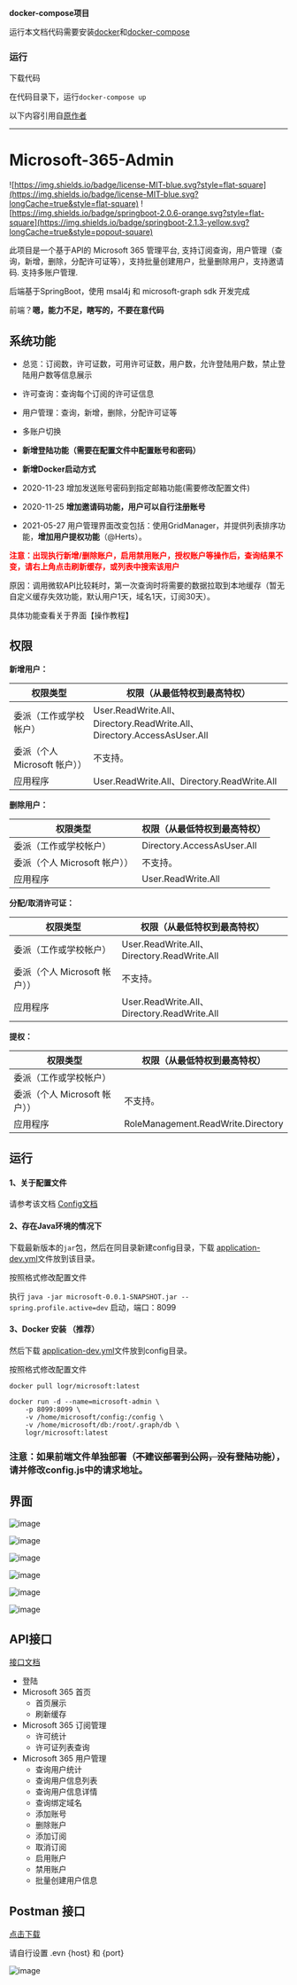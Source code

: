 **docker-compose项目**

运行本文档代码需要安装[docker](https://www.runoob.com/docker/docker-tutorial.html)和[docker-compose](https://www.runoob.com/docker/docker-compose.html)


### 运行

下载代码

在代码目录下，运行`docker-compose up`



以下内容引用自[原作者](https://github.com/6mb/Microsoft-365-Admin)
***


# Microsoft-365-Admin
 
![https://img.shields.io/badge/license-MIT-blue.svg?style=flat-square](https://img.shields.io/badge/license-MIT-blue.svg?longCache=true&style=flat-square)
![https://img.shields.io/badge/springboot-2.0.6-orange.svg?style=flat-square](https://img.shields.io/badge/springboot-2.1.3-yellow.svg?longCache=true&style=popout-square)

此项目是一个基于API的 Microsoft 365 管理平台, 支持订阅查询，用户管理（查询，新增，删除，分配许可证等），支持批量创建用户，批量删除用户，支持邀请码. 支持多账户管理.

后端基于SpringBoot，使用 msal4j 和 microsoft-graph sdk 开发完成

前端？**嗯，能力不足，瞎写的，不要在意代码**


## 系统功能

- 总览：订阅数，许可证数，可用许可证数，用户数，允许登陆用户数，禁止登陆用户数等信息展示

- 许可查询：查询每个订阅的许可证信息

- 用户管理：查询，新增，删除，分配许可证等

- 多账户切换

- **新增登陆功能（需要在配置文件中配置账号和密码）**

- **新增Docker启动方式**

- 2020-11-23 增加发送账号密码到指定邮箱功能(需要修改配置文件)

- 2020-11-25 **增加邀请码功能，用户可以自行注册账号**

- 2021-05-27 用户管理界面改变包括：使用GridManager，并提供列表排序功能，**增加用户提权功能**（@Herts）。

<font color="#ff0000"> **注意：出现执行新增/删除账户，启用禁用账户，授权账户等操作后，查询结果不变，请右上角点击刷新缓存，或列表中搜索该用户** </font>

原因：调用微软API比较耗时，第一次查询时将需要的数据拉取到本地缓存（暂无自定义缓存失效功能，默认用户1天，域名1天，订阅30天）。

具体功能查看关于界面【操作教程】

## 权限

**新增用户：**

权限类型	 | 权限（从最低特权到最高特权）
---|---
委派（工作或学校帐户） | User.ReadWrite.All、Directory.ReadWrite.All、Directory.AccessAsUser.All
委派（个人 Microsoft 帐户）） | 不支持。 
应用程序 | User.ReadWrite.All、Directory.ReadWrite.All

**删除用户：**

权限类型	 | 权限（从最低特权到最高特权）
---|---
委派（工作或学校帐户） | Directory.AccessAsUser.All
委派（个人 Microsoft 帐户）） | 不支持。
应用程序 | User.ReadWrite.All

**分配/取消许可证：**

权限类型	 | 权限（从最低特权到最高特权）
---|---
委派（工作或学校帐户） | User.ReadWrite.All、Directory.ReadWrite.All
委派（个人 Microsoft 帐户）） | 不支持。
应用程序 | User.ReadWrite.All、Directory.ReadWrite.All

**提权：**

权限类型	 | 权限（从最低特权到最高特权）
---|---
委派（工作或学校帐户） | 
委派（个人 Microsoft 帐户）） | 不支持。
应用程序 | RoleManagement.ReadWrite.Directory

## 运行

#### 1、关于配置文件

请参考该文档 [Config文档](https://github.com/6mb/Microsoft-365-Admin/blob/dev/Config.md)

#### 2、存在Java环境的情况下
下载最新版本的`jar`包，然后在同目录新建config目录，下载 [application-dev.yml](https://github.com/6mb/Microsoft-365-Admin/blob/master/src/main/resources/config/application-dev.yml)文件放到该目录。

按照格式修改配置文件

执行 `java -jar microsoft-0.0.1-SNAPSHOT.jar --spring.profile.active=dev` 启动，端口：8099

#### 3、Docker 安装 （推荐）


然后下载 [application-dev.yml](https://github.com/6mb/Microsoft-365-Admin/blob/master/src/main/resources/config/application-dev.yml)文件放到config目录。

按照格式修改配置文件

```shell script
docker pull logr/microsoft:latest

docker run -d --name=microsoft-admin \
    -p 8099:8099 \
    -v /home/microsoft/config:/config \
    -v /home/microsoft/db:/root/.graph/db \
    logr/microsoft:latest
```

### 注意：如果前端文件单独部署（~~不建议部署到公网，没有登陆功能~~），请并修改config.js中的请求地址。


## 界面

![image](https://github.com/6mb/Microsoft-365-Admin/blob/master/.github/首页.png)

![image](https://github.com/6mb/Microsoft-365-Admin/blob/master/.github/订阅管理.png)

![image](https://github.com/6mb/Microsoft-365-Admin/blob/master/.github/用户管理.png)

![image](https://github.com/6mb/Microsoft-365-Admin/blob/master/.github/邀请.png)

![image](https://github.com/6mb/Microsoft-365-Admin/blob/master/.github/申请.png)

![image](https://github.com/6mb/Microsoft-365-Admin/blob/master/.github/关于.png)

## API接口

[接口文档](https://github.com/6mb/Microsoft-365-Admin/blob/master/Microsoft%20365%20Admin.md)

- 登陆
- Microsoft 365 首页
    - 首页展示
    - 刷新缓存
- Microsoft 365 订阅管理
    - 许可统计
    - 许可证列表查询
- Microsoft 365 用户管理
    - 查询用户统计
    - 查询用户信息列表
    - 查询用户信息详情
    - 查询绑定域名
    - 添加账号
    - 删除账户
    - 添加订阅
    - 取消订阅
    - 启用账户
    - 禁用账户
    - 批量创建用户信息
## Postman 接口

 [点击下载](https://raw.githubusercontent.com/6mb/Microsoft-365-Admin/master/.github/Microsoft%20365%20Admin.postman_collection.json)

请自行设置 .evn  {host} 和 {port}

![image](https://github.com/6mb/Microsoft-365-Admin/blob/master/.github/接口.png)
